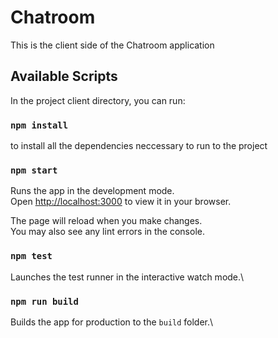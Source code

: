 # Chatroom

This is the client side of the Chatroom application

## Available Scripts

In the project client directory, you can run:

### `npm install`
to install all the dependencies neccessary to run to the project

### `npm start`

Runs the app in the development mode.\
Open [http://localhost:3000](http://localhost:3000) to view it in your browser.

The page will reload when you make changes.\
You may also see any lint errors in the console.

### `npm test`

Launches the test runner in the interactive watch mode.\

### `npm run build`

Builds the app for production to the `build` folder.\
